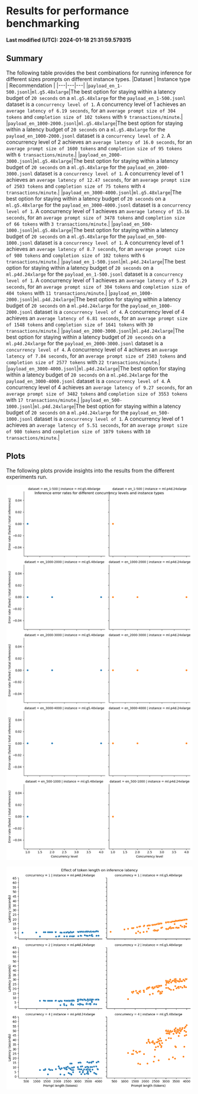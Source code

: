 
# Results for performance benchmarking

**Last modified (UTC): 2024-01-18 21:31:59.579315**

## Summary

The following table provides the best combinations for running inference for different sizes prompts on different instance types.
|Dataset   | Instance type   | Recommendation   |
|---|---|---|
|`payload_en_1-500.jsonl`|`ml.g5.48xlarge`|The best option for staying within a latency budget of `20 seconds` on a `ml.g5.48xlarge` for the `payload_en_1-500.jsonl` dataset is a `concurrency level of 1`. A concurrency level of 1 achieves an `average latency of 6.19 seconds`, for an `average prompt size of 304 tokens` and `completion size of 102 tokens` with `9 transactions/minute`.|
|`payload_en_1000-2000.jsonl`|`ml.g5.48xlarge`|The best option for staying within a latency budget of `20 seconds` on a `ml.g5.48xlarge` for the `payload_en_1000-2000.jsonl` dataset is a `concurrency level of 2`. A concurrency level of 2 achieves an `average latency of 16.0 seconds`, for an `average prompt size of 1600 tokens` and `completion size of 95 tokens` with `6 transactions/minute`.|
|`payload_en_2000-3000.jsonl`|`ml.g5.48xlarge`|The best option for staying within a latency budget of `20 seconds` on a `ml.g5.48xlarge` for the `payload_en_2000-3000.jsonl` dataset is a `concurrency level of 1`. A concurrency level of 1 achieves an `average latency of 12.47 seconds`, for an `average prompt size of 2503 tokens` and `completion size of 75 tokens` with `4 transactions/minute`.|
|`payload_en_3000-4000.jsonl`|`ml.g5.48xlarge`|The best option for staying within a latency budget of `20 seconds` on a `ml.g5.48xlarge` for the `payload_en_3000-4000.jsonl` dataset is a `concurrency level of 1`. A concurrency level of 1 achieves an `average latency of 15.16 seconds`, for an `average prompt size of 3478 tokens` and `completion size of 66 tokens` with `3 transactions/minute`.|
|`payload_en_500-1000.jsonl`|`ml.g5.48xlarge`|The best option for staying within a latency budget of `20 seconds` on a `ml.g5.48xlarge` for the `payload_en_500-1000.jsonl` dataset is a `concurrency level of 1`. A concurrency level of 1 achieves an `average latency of 8.7 seconds`, for an `average prompt size of 980 tokens` and `completion size of 102 tokens` with `6 transactions/minute`.|
|`payload_en_1-500.jsonl`|`ml.p4d.24xlarge`|The best option for staying within a latency budget of `20 seconds` on a `ml.p4d.24xlarge` for the `payload_en_1-500.jsonl` dataset is a `concurrency level of 1`. A concurrency level of 1 achieves an `average latency of 5.29 seconds`, for an `average prompt size of 304 tokens` and `completion size of 404 tokens` with `11 transactions/minute`.|
|`payload_en_1000-2000.jsonl`|`ml.p4d.24xlarge`|The best option for staying within a latency budget of `20 seconds` on a `ml.p4d.24xlarge` for the `payload_en_1000-2000.jsonl` dataset is a `concurrency level of 4`. A concurrency level of 4 achieves an `average latency of 6.81 seconds`, for an `average prompt size of 1548 tokens` and `completion size of 1641 tokens` with `30 transactions/minute`.|
|`payload_en_2000-3000.jsonl`|`ml.p4d.24xlarge`|The best option for staying within a latency budget of `20 seconds` on a `ml.p4d.24xlarge` for the `payload_en_2000-3000.jsonl` dataset is a `concurrency level of 4`. A concurrency level of 4 achieves an `average latency of 7.84 seconds`, for an `average prompt size of 2503 tokens` and `completion size of 2577 tokens` with `22 transactions/minute`.|
|`payload_en_3000-4000.jsonl`|`ml.p4d.24xlarge`|The best option for staying within a latency budget of `20 seconds` on a `ml.p4d.24xlarge` for the `payload_en_3000-4000.jsonl` dataset is a `concurrency level of 4`. A concurrency level of 4 achieves an `average latency of 9.27 seconds`, for an `average prompt size of 3482 tokens` and `completion size of 3553 tokens` with `17 transactions/minute`.|
|`payload_en_500-1000.jsonl`|`ml.p4d.24xlarge`|The best option for staying within a latency budget of `20 seconds` on a `ml.p4d.24xlarge` for the `payload_en_500-1000.jsonl` dataset is a `concurrency level of 1`. A concurrency level of 1 achieves an `average latency of 5.51 seconds`, for an `average prompt size of 980 tokens` and `completion size of 1079 tokens` with `10 transactions/minute`.|

## Plots

The following plots provide insights into the results from the different experiments run.

![Error rates for different concurrency levels and instance types](error_rates.png)

![Tokens vs latency for different concurrency levels and instance types](tokens_vs_latency.png)
